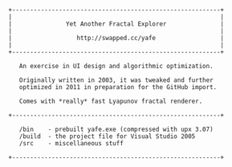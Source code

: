     +----------------------------------------------------------+
    |                                                          |
    |               Yet Another Fractal Explorer               |
    |                                                          |
    |                  http://swapped.cc/yafe                  |
    |                                                          |
    +----------------------------------------------------------+
    
       An exercise in UI design and algorithmic optimization.
    
       Originally written in 2003, it was tweaked and further
       optimized in 2011 in preparation for the GitHub import.
    
       Comes with *really* fast Lyapunov fractal renderer.
    
    +----------------------------------------------------------+
    
       /bin    - prebuilt yafe.exe (compressed with upx 3.07)
       /build  - the project file for Visual Studio 2005
       /src    - miscellaneous stuff
       
    +----------------------------------------------------------+
